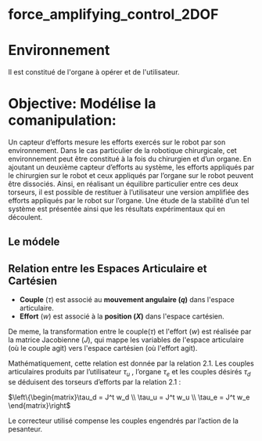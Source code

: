 # force_amplifying_control_2DOF

# Environnement
Il est constitué de l'organe à opérer et de l'utilisateur. 

# Objective: Modélise la comanipulation: 
Un capteur d’efforts mesure les efforts exercés sur le robot par son environnement. Dans le cas 
particulier de la robotique chirurgicale, cet environnement peut être constitué à la fois du chirurgien
 et d’un organe. En ajoutant un deuxième capteur d’efforts au système, les efforts appliqués par le 
chirurgien sur le robot et ceux appliqués par l’organe sur le robot peuvent être dissociés. Ainsi, en
 réalisant un équilibre particulier entre ces deux torseurs, il est possible de restituer à
 l’utilisateur une version amplifiée des efforts appliqués par le robot sur l’organe. Une étude de la 
stabilité d’un tel système est présentée ainsi que les résultats expérimentaux qui en découlent.

## Le módele

## Relation entre les Espaces Articulaire et Cartésien

- **Couple** ($\tau$) est associé au **mouvement angulaire ($q$)** dans l'espace articulaire.
- **Effort** ($w$) est associé à la **position ($X$)** dans l'espace cartésien.

De meme, la transformation entre le couple($\tau$) et l'effort ($w$) est réalisée par la 
matrice Jacobienne ($J$), qui mappe les variables de l'espace articulaire (où le couple agit) vers 
l'espace cartésien (où l'effort agit).

Mathématiquement, cette relation est donnée par la relation 2.1. Les couples articulaires produits par
 l’utilisateur $\tau_u$ , l’organe $\tau_e$ et les couples désirés $\tau_d$ se déduisent
 des torseurs d’efforts par la relation 2.1 :

$\left\{\begin{matrix}\tau_d = J^t w_d
 \\ \tau_u = J^t w_u
 \\ \tau_e = J^t w_e
\end{matrix}\right$

Le correcteur utilisé compense les couples engendrés par l’action de la pesanteur.

